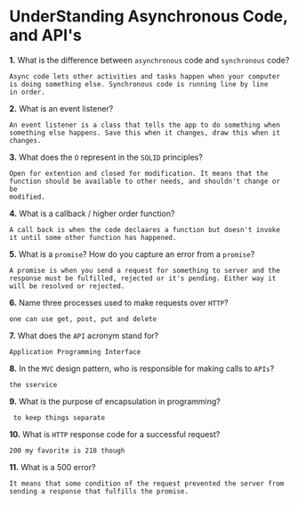 # UnderStanding Asynchronous Code, and API's

**1.** What is the difference between `asynchronous` code and `synchronous` code?
<!-- enter you answer in the space below -->
```
Async code lets other activities and tasks happen when your computer is doing something else. Synchronous code is running line by line
in order. 
```
**2.** What is an event listener?
<!-- enter you answer in the space below -->
```
An event listener is a class that tells the app to do something when something else happens. Save this when it changes, draw this when it changes.
```
**3.** What does the `O` represent in the `SOLID` principles?
<!-- enter you answer in the space below -->
```
Open for extention and closed for modification. It means that the function should be available to other needs, and shouldn't change or be 
modified.
```
**4.** What is a callback / higher order function?
<!-- enter you answer in the space below -->
```
A call back is when the code declaares a function but doesn't invoke it until some other function has happened. 
```
**5.** What is a `promise`? How do you capture an error from a `promise`?
<!-- enter you answer in the space below -->
```
A promise is when you send a request for something to server and the response must be fulfilled, rejected or it's pending. Either way it will be resolved or rejected.
```
**6.** Name three processes used to make requests over `HTTP`?
<!-- enter you answer in the space below -->
```
one can use get, post, put and delete

```
**7.** What does the `API` acronym stand for?
<!-- enter you answer in the space below -->
```
Application Programming Interface
```
**8.** In the `MVC` design pattern, who is responsible for making calls to `APIs`?
<!-- enter you answer in the space below -->
```
the sservice

```
**9.** What is the purpose of encapsulation in programming?
<!-- enter you answer in the space below -->
```
 to keep things separate
```
**10.** What is `HTTP` response code for a successful request?
<!-- enter you answer in the space below -->
```
200 my favorite is 218 though
```
**11.** What is a 500 error?
<!-- enter you answer in the space below -->
```
It means that some condition of the request prevented the server from sending a response that fulfills the promise.
```